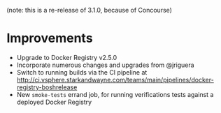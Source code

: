 (note: this is a re-release of 3.1.0, because of Concourse)

# Improvements

- Upgrade to Docker Registry v2.5.0
- Incorporate numerous changes and upgrades from @jriguera
- Switch to running builds via the CI pipeline at
  http://ci.vsphere.starkandwayne.com/teams/main/pipelines/docker-registry-boshrelease
- New `smoke-tests` errand job, for running verifications tests
  against a deployed Docker Registry
